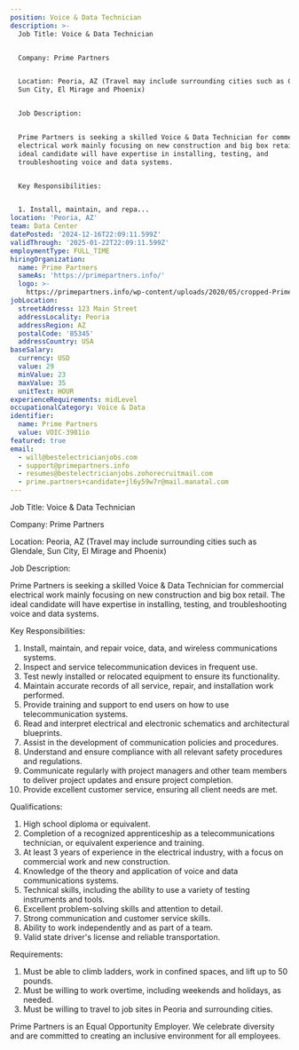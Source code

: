 ```yaml
---
position: Voice & Data Technician
description: >-
  Job Title: Voice & Data Technician


  Company: Prime Partners


  Location: Peoria, AZ (Travel may include surrounding cities such as Glendale,
  Sun City, El Mirage and Phoenix)


  Job Description:


  Prime Partners is seeking a skilled Voice & Data Technician for commercial
  electrical work mainly focusing on new construction and big box retail. The
  ideal candidate will have expertise in installing, testing, and
  troubleshooting voice and data systems.


  Key Responsibilities:


  1. Install, maintain, and repa...
location: 'Peoria, AZ'
team: Data Center
datePosted: '2024-12-16T22:09:11.599Z'
validThrough: '2025-01-22T22:09:11.599Z'
employmentType: FULL_TIME
hiringOrganization:
  name: Prime Partners
  sameAs: 'https://primepartners.info/'
  logo: >-
    https://primepartners.info/wp-content/uploads/2020/05/cropped-Prime-Partners-Logo-NO-BG-1-1.png
jobLocation:
  streetAddress: 123 Main Street
  addressLocality: Peoria
  addressRegion: AZ
  postalCode: '85345'
  addressCountry: USA
baseSalary:
  currency: USD
  value: 29
  minValue: 23
  maxValue: 35
  unitText: HOUR
experienceRequirements: midLevel
occupationalCategory: Voice & Data
identifier:
  name: Prime Partners
  value: VOIC-3981io
featured: true
email:
  - will@bestelectricianjobs.com
  - support@primepartners.info
  - resumes@bestelectricianjobs.zohorecruitmail.com
  - prime.partners+candidate+jl6y59w7r@mail.manatal.com
---
```




Job Title: Voice & Data Technician

Company: Prime Partners

Location: Peoria, AZ (Travel may include surrounding cities such as Glendale, Sun City, El Mirage and Phoenix)

Job Description:

Prime Partners is seeking a skilled Voice & Data Technician for commercial electrical work mainly focusing on new construction and big box retail. The ideal candidate will have expertise in installing, testing, and troubleshooting voice and data systems.

Key Responsibilities:

1. Install, maintain, and repair voice, data, and wireless communications systems.
2. Inspect and service telecommunication devices in frequent use.
3. Test newly installed or relocated equipment to ensure its functionality.
4. Maintain accurate records of all service, repair, and installation work performed.
5. Provide training and support to end users on how to use telecommunication systems.
6. Read and interpret electrical and electronic schematics and architectural blueprints.
7. Assist in the development of communication policies and procedures.
8. Understand and ensure compliance with all relevant safety procedures and regulations.
9. Communicate regularly with project managers and other team members to deliver project updates and ensure project completion.
10. Provide excellent customer service, ensuring all client needs are met.

Qualifications:

1. High school diploma or equivalent.
2. Completion of a recognized apprenticeship as a telecommunications technician, or equivalent experience and training.
3. At least 3 years of experience in the electrical industry, with a focus on commercial work and new construction.
4. Knowledge of the theory and application of voice and data communications systems.
5. Technical skills, including the ability to use a variety of testing instruments and tools.
6. Excellent problem-solving skills and attention to detail.
7. Strong communication and customer service skills.
8. Ability to work independently and as part of a team.
9. Valid state driver's license and reliable transportation.

Requirements:

1. Must be able to climb ladders, work in confined spaces, and lift up to 50 pounds.
2. Must be willing to work overtime, including weekends and holidays, as needed.
3. Must be willing to travel to job sites in Peoria and surrounding cities.

Prime Partners is an Equal Opportunity Employer. We celebrate diversity and are committed to creating an inclusive environment for all employees.
